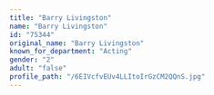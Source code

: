 ```yaml
---
title: "Barry Livingston"
name: "Barry Livingston"
id: "75344"
original_name: "Barry Livingston"
known_for_department: "Acting"
gender: "2"
adult: "false"
profile_path: "/6EIVcfvEUv4LLItoIrGzCM2QQnS.jpg"
---
```

